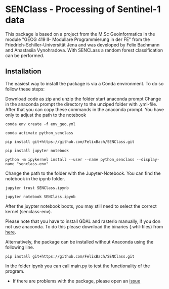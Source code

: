 # SENClass - Processing of Sentinel-1 data

This package is based on a project from the M.Sc Geoinformatics in the module "GEOG 419 II- Modullare Programmierung in der FE" from the Friedrich-Schiller-Universität Jena and was developed by Felix Bachmann and Anastasiia Vynohradova. With SENCLass a random forest classification can be performed. 


## Installation 

The easiest way to install the package is via a Conda environment. To do so follow these steps:

Download code as zip and unzip the folder
start anaconda prompt
Change in the anaconda prompt the directory to the unziped folder with .yml-file.
After that you can copy these commands in the anaconda prompt. You have only to adjust the path to the notebook
```
conda env create -f env_geo.yml
```
```
conda activate python_senclass
```
```
pip install git+https://github.com/FelixBach/SENClass.git
```
```
pip install jupyter notebook
```
```
python -m ipykernel install --user --name python_senclass --display-name "senclass-env"
```
Change the path to the folder with the Jupyter-Notebook. You can find the notebook in the ipynb folder.
```
jupyter trust SENClass.ipynb
```
```
jupyter notebook SENClass.ipynb
```  
After the juypter notebook boots, you may still need to select the correct kernel (senclass-env).

Please note that you have to install GDAL and rasterio manually, if you don not use anaconda.
To do this please download the binaries (.whl-files) from [here](https://www.lfd.uci.edu/~gohlke/pythonlibs/).

Alternatively, the package can be installed without Anaconda using the following line. 
```
pip install git+https://github.com/FelixBach/SENClass.git
```
In the folder ipynb you can call main.py to test the functionality of the program. 


- If there are problems with the package, please open an [issue](https://github.com/FelixBach/GEO419/issues)
